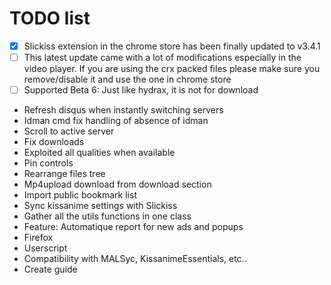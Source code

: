 # TODO list
 - [x] Slickiss extension in the chrome store has been finally updated to v3.4.1
 - [ ] This latest update came with a lot of modifications especially in the video player. If you are using the crx packed files please make sure you remove/disable it and use the one in chrome store
 - [ ] Supported Beta 6: Just like hydrax, it is not for download
 - Refresh disqus when instantly switching servers
 - Idman cmd fix handling of absence of idman
 - Scroll to active server
 - Fix downloads
 - Exploited all qualities when available
 - Pin controls
 - Rearrange files tree
 - Mp4upload download from download section
 - Import public bookmark list
 - Sync kissanime settings with Slickiss
 - Gather all the utils functions in one class
 - Feature: Automatique report for new ads and popups
 - Firefox
 - Userscript
 - Compatibility with MALSyc, KissanimeEssentials, etc..
 - Create guide